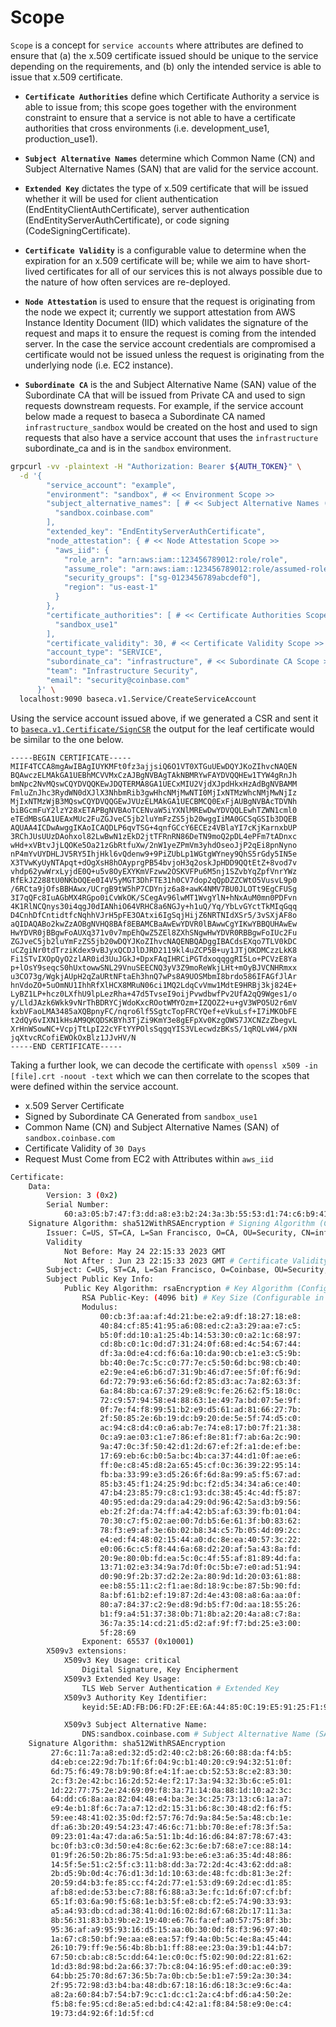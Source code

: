# Scope

`Scope` is a concept for `service accounts` where attributes are defined to ensure that (a) the x.509 certificate issued should be unique to the service depending on the requirements, and (b) only the intended service is able to issue that x.509 certificate.

- **`Certificate Authorities`** define which Certificate Authority a service is able to issue from; this scope goes together with the environment constraint to ensure that a service is not able to have a certificate authorities that cross environments (i.e. development_use1, production_use1).

- **`Subject Alternative Names`** determine which Common Name (CN) and Subject Alternative Names (SAN) that are valid for the service account.

- **`Extended Key`** dictates the type of x.509 certificate that will be issued whether it will be used for client authentication (EndEntityClientAuthCertificate), server authentication (EndEntityServerAuthCertificate), or code signing (CodeSigningCertificate).

- **`Certificate Validity`** is a configurable value to determine when the expiration for an x.509 certificate will be; while we aim to have short-lived certificates for all of our services this is not always possible due to the nature of how often services are re-deployed.

- **`Node Attestation`** is used to ensure that the request is originating from the node we expect it; currently we support attestation from AWS Instance Identity Document (IID) which validates the signature of the request and maps it to ensure the request is coming from the intended server. In the case the service account credentials are compromised a certificate would not be issued unless the request is originating from the underlying node (i.e. EC2 instance).

- **`Subordinate CA`** is the and Subject Alternative Name (SAN) value of the Subordinate CA that will be issued from Private CA and used to sign requests downstream requests. For example, if the service account below made a request to baseca a Subordinate CA named `infrastructure_sandbox` would be created on the host and used to sign requests that also have a service account that uses the `infrastructure` subordinate_ca and is in the `sandbox` environment.

```sh
grpcurl -vv -plaintext -H "Authorization: Bearer ${AUTH_TOKEN}" \
  -d '{
        "service_account": "example",
        "environment": "sandbox", # << Environment Scope >>
        "subject_alternative_names": [ # << Subject Alternative Names (SAN) Scope >>
          "sandbox.coinbase.com"
        ],
        "extended_key": "EndEntityServerAuthCertificate",
        "node_attestation": { # << Node Attestation Scope >>
          "aws_iid": {
            "role_arn": "arn:aws:iam::123456789012:role/role",
            "assume_role": "arn:aws:iam::123456789012:role/assumed-role",
            "security_groups": ["sg-0123456789abcdef0"],
            "region": "us-east-1"
          }
        },
        "certificate_authorities": [ # << Certificate Authorities Scope >>
          "sandbox_use1"
        ],
        "certificate_validity": 30, # << Certificate Validity Scope >>
        "account_type": "SERVICE",
        "subordinate_ca": "infrastructure", # << Subordinate CA Scope >>
        "team": "Infrastructure Security",
        "email": "security@coinbase.com"
      }' \
  localhost:9090 baseca.v1.Service/CreateServiceAccount
```

Using the service account issued above, if we generated a CSR and sent it to [`baseca.v1.Certificate/SignCSR`](ENDPOINTS.md#basecav1certificatesigncsr) the output for the leaf certificate would be similar to the one below.

```
-----BEGIN CERTIFICATE-----
MIIF4TCCA8mgAwIBAgIUYKMFt0fz3ajjsiQ6O1VT0XTGuUEwDQYJKoZIhvcNAQEN
BQAwczELMAkGA1UEBhMCVVMxCzAJBgNVBAgTAkNBMRYwFAYDVQQHEw1TYW4gRnJh
bmNpc2NvMQswCQYDVQQKEwJDQTERMA8GA1UECxMIU2VjdXJpdHkxHzAdBgNVBAMM
FmluZnJhc3RydWN0dXJlX3NhbmRib3gwHhcNMjMwNTI0MjIxNTMzWhcNMjMwNjIz
MjIxNTMzWjB3MQswCQYDVQQGEwJVUzELMAkGA1UECBMCQ0ExFjAUBgNVBAcTDVNh
biBGcmFuY2lzY28xETAPBgNVBAoTCENvaW5iYXNlMREwDwYDVQQLEwhTZWN1cml0
eTEdMBsGA1UEAxMUc2FuZGJveC5jb2luYmFzZS5jb20wggIiMA0GCSqGSIb3DQEB
AQUAA4ICDwAwggIKAoICAQDLP6qvTSG+4qnfGCcY6ECEz4VBlaYI7cKjKarnxbUP
3RChJUsUUzDAohxol82LwBwN1zEkD2jtTFRnRN86DeTN9moQ2pDL4ePFm7tADnxc
wHd+xVBtvJjLQOKe5Oa21zGbRtfuXw/2nW1yeZPmVm3yhdOseoJjP2qEi8pnNyno
nP4mYvUYDHLJV5RY5IhjHkl6vQdenw9+9PiZUbLp1WGtgWYney9QhS5rGdy5IN5e
X3TVwKyUyNTApqt+dOgXsH8hOAyprgPB54bvjoH3q2oskJpHDD9QQtEtZ+8vod7v
vhdp62ywWrxLyjdE0Q+u5v8OyEXYKmVFzww2OSKVFPu6M5nj1SZvbYqZpfVnrYWz
RfEkJZ288tU0NKbOQEe0I4V5yMGT3DhFTE31h0CV7dop2qQpDZZCWtO5VusvL9p0
/6RCta9jOfsBBHAwx/UCrgB9tW5hP7CDYnjz6a8+awK4NMV7BU0JLOTt9EgCFUSg
3I7qQFc8IuAGbMX4RGpo0iCvWkOK/SCegAv96lwMT1WvgYlN+hNxAuM0mn0PDFvn
4K1RlNCQnys30i4qgJ0dIANhiO64VRHC8a6NGJy+h1uQ/Yq/YbLvGYctTkMIqGqq
D4CnhDfCntidtfcNqhhVJrH5pFE3OAtxi6IgSqjHijZ6NRTNIdXSr5/3vSXjAF8o
aQIDAQABo2kwZzAOBgNVHQ8BAf8EBAMCBaAwEwYDVR0lBAwwCgYIKwYBBQUHAwEw
HwYDVR0jBBgwFoAUXq371v0v7mpEhQwZ5ZEl8ZXhSNgwHwYDVR0RBBgwFoIUc2Fu
ZGJveC5jb2luYmFzZS5jb20wDQYJKoZIhvcNAQENBQADggIBACdsEXqo7TLV0kDC
uCZgiNr0tdTrziKdex9vBJyxQCDJlDJRD2119kl4uZCP5B+uy1JTjOKDMCzzLkK8
Fi1STvIXOpQyO2zlAR0id3UuJGkJ+DpxFAqIHRCiPGTdxoqqggRI5Lo+PCVzE8Ya
p+lOsY9seqcS0hUxtowwSNL29VnuSEECNQ3yV3Z9moReWkjLHt+mOyBJVCNHRmxx
u3CO73g/WgkjAUpH2qZaURtNFtaEh3hnQ7wPs8A9UOSMbmI8brdo586IFAGfJlAr
hnVdoZO+5uOmNU1IhhRfXlHCX8MRuN06ci1MQ2LdqCvVmw1MdtE9HRBj3kj824E+
LyBZ1LP+hcz0LXfhU9lpLezRha+47d5TvseI9oijPvwdbwfPv2UfA2qQ9Wges1/o
y/LldJAzk6Wkk9vNrThBDRYCjWdoKxcROotWMYOzm+IZQOZ2+u+gV3WPO5U2r6mV
kxbVFaoLMA3485aXQBpnyFC/nqro6lf5SgtcTopFRCYQef+eVkuLsf+I7iMKObFE
t2dQy6vIXN1kHsAM9QKQDSKBYh3TjZi9KmY3e8gEFpXv0KzgOWS7JXCNZzZbegvL
XrHnWSowNC+VcpjTtLpI22cYFtYYPOlsSqgqYIS3VLecwdzBKsS/1qRQLvW4/pXN
jqXtvcRCofiEWOkOxBlz1JJvHV/N
-----END CERTIFICATE-----
```

Taking a further look, we can decode the certificate with `openssl x509 -in [file].crt -noout -text` which we can then correlate to the scopes that were defined within the service account.

- x.509 Server Certificate
- Signed by Subordinate CA Generated from `sandbox_use1`
- Common Name (CN) and Subject Alternative Names (SAN) of `sandbox.coinbase.com`
- Certificate Validity of `30 Days`
- Request Must Come from EC2 with Attributes within `aws_iid`

```sh
Certificate:
    Data:
        Version: 3 (0x2)
        Serial Number:
            60:a3:05:b7:47:f3:dd:a8:e3:b2:24:3a:3b:55:53:d1:74:c6:b9:41
    Signature Algorithm: sha512WithRSAEncryption # Signing Algorithm (Configurable in baseca Client)
        Issuer: C=US, ST=CA, L=San Francisco, O=CA, OU=Security, CN=infrastructure_sandbox # Subordinate CA Issued by baseca
        Validity
            Not Before: May 24 22:15:33 2023 GMT
            Not After : Jun 23 22:15:33 2023 GMT # Certificate Validity
        Subject: C=US, ST=CA, L=San Francisco, O=Coinbase, OU=Security, CN=sandbox.coinbase.com # Common Name (CN)
        Subject Public Key Info:
            Public Key Algorithm: rsaEncryption # Key Algorithm (Configurable in baseca Client)
                RSA Public-Key: (4096 bit) # Key Size (Configurable in baseca Client)
                Modulus:
                    00:cb:3f:aa:af:4d:21:be:e2:a9:df:18:27:18:e8:
                    40:84:cf:85:41:95:a6:08:ed:c2:a3:29:aa:e7:c5:
                    b5:0f:dd:10:a1:25:4b:14:53:30:c0:a2:1c:68:97:
                    cd:8b:c0:1c:0d:d7:31:24:0f:68:ed:4c:54:67:44:
                    df:3a:0d:e4:cd:f6:6a:10:da:90:cb:e1:e3:c5:9b:
                    bb:40:0e:7c:5c:c0:77:7e:c5:50:6d:bc:98:cb:40:
                    e2:9e:e4:e6:b6:d7:31:9b:46:d7:ee:5f:0f:f6:9d:
                    6d:72:79:93:e6:56:6d:f2:85:d3:ac:7a:82:63:3f:
                    6a:84:8b:ca:67:37:29:e8:9c:fe:26:62:f5:18:0c:
                    72:c9:57:94:58:e4:88:63:1e:49:7a:bd:07:5e:9f:
                    0f:7e:f4:f8:99:51:b2:e9:d5:61:ad:81:66:27:7b:
                    2f:50:85:2e:6b:19:dc:b9:20:de:5e:5f:74:d5:c0:
                    ac:94:c8:d4:c0:a6:ab:7e:74:e8:17:b0:7f:21:38:
                    0c:a9:ae:03:c1:e7:86:ef:8e:81:f7:ab:6a:2c:90:
                    9a:47:0c:3f:50:42:d1:2d:67:ef:2f:a1:de:ef:be:
                    17:69:eb:6c:b0:5a:bc:4b:ca:37:44:d1:0f:ae:e6:
                    ff:0e:c8:45:d8:2a:65:45:cf:0c:36:39:22:95:14:
                    fb:ba:33:99:e3:d5:26:6f:6d:8a:99:a5:f5:67:ad:
                    85:b3:45:f1:24:25:9d:bc:f2:d5:34:34:a6:ce:40:
                    47:b4:23:85:79:c8:c1:93:dc:38:45:4c:4d:f5:87:
                    40:95:ed:da:29:da:a4:29:0d:96:42:5a:d3:b9:56:
                    eb:2f:2f:da:74:ff:a4:42:b5:af:63:39:fb:01:04:
                    70:30:c7:f5:02:ae:00:7d:b5:6e:61:3f:b0:83:62:
                    78:f3:e9:af:3e:6b:02:b8:34:c5:7b:05:4d:09:2c:
                    e4:ed:f4:48:02:15:44:a0:dc:8e:ea:40:57:3c:22:
                    e0:06:6c:c5:f8:44:6a:68:d2:20:af:5a:43:8a:fd:
                    20:9e:80:0b:fd:ea:5c:0c:4f:55:af:81:89:4d:fa:
                    13:71:02:e3:34:9a:7d:0f:0c:5b:e7:e0:ad:51:94:
                    d0:90:9f:2b:37:d2:2e:2a:80:9d:1d:20:03:61:88:
                    ee:b8:55:11:c2:f1:ae:8d:18:9c:be:87:5b:90:fd:
                    8a:bf:61:b2:ef:19:87:2d:4e:43:08:a8:6a:aa:0f:
                    80:a7:84:37:c2:9e:d8:9d:b5:f7:0d:aa:18:55:26:
                    b1:f9:a4:51:37:38:0b:71:8b:a2:20:4a:a8:c7:8a:
                    36:7a:35:14:cd:21:d5:d2:af:9f:f7:bd:25:e3:00:
                    5f:28:69
                Exponent: 65537 (0x10001)
        X509v3 extensions:
            X509v3 Key Usage: critical
                Digital Signature, Key Encipherment
            X509v3 Extended Key Usage:
                TLS Web Server Authentication # Extended Key
            X509v3 Authority Key Identifier:
                keyid:5E:AD:FB:D6:FD:2F:EE:6A:44:85:0C:19:E5:91:25:F1:95:E1:48:D8

            X509v3 Subject Alternative Name:
                DNS:sandbox.coinbase.com # Subject Alternative Name (SAN)
    Signature Algorithm: sha512WithRSAEncryption
         27:6c:11:7a:a8:ed:32:d5:d2:40:c2:b8:26:60:88:da:f4:b5:
         d4:eb:ce:22:9d:7b:1f:6f:04:9c:b1:40:20:c9:94:32:51:0f:
         6d:75:f6:49:78:b9:90:8f:e4:1f:ae:cb:52:53:8c:e2:83:30:
         2c:f3:2e:42:bc:16:2d:52:4e:f2:17:3a:94:32:3b:6c:e5:01:
         1d:22:77:75:2e:24:69:09:f8:3a:71:14:0a:88:1d:10:a2:3c:
         64:dd:c6:8a:aa:82:04:48:e4:ba:3e:3c:25:73:13:c6:1a:a7:
         e9:4e:b1:8f:6c:7a:a7:12:d2:15:31:b6:8c:30:48:d2:f6:f5:
         59:ee:48:41:02:35:0d:f2:57:76:7d:9a:84:5e:5a:48:cb:1e:
         df:a6:3b:20:49:54:23:47:46:6c:71:bb:70:8e:ef:78:3f:5a:
         09:23:01:4a:47:da:a6:5a:51:1b:4d:16:d6:84:87:78:67:43:
         bc:0f:b3:c0:3d:50:e4:8c:6e:62:3c:6e:b7:68:e7:ce:88:14:
         01:9f:26:50:2b:86:75:5d:a1:93:be:e6:e3:a6:35:4d:48:86:
         14:5f:5e:51:c2:5f:c3:11:b8:dd:3a:72:2d:4c:43:62:dd:a8:
         2b:d5:9b:0d:4c:76:d1:3d:1d:10:63:de:48:fc:db:81:3e:2f:
         20:59:d4:b3:fe:85:cc:f4:2d:77:e1:53:d9:69:2d:ec:d1:85:
         af:b8:ed:de:53:be:c7:88:f6:88:a3:3e:fc:1d:6f:07:cf:bf:
         65:1f:03:6a:90:f5:68:1e:b3:5f:e8:cb:f2:e5:74:90:33:93:
         a5:a4:93:db:cd:ad:38:41:0d:16:02:8d:67:68:2b:17:11:3a:
         8b:56:31:83:b3:9b:e2:19:40:e6:76:fa:ef:a0:57:75:8f:3b:
         95:36:af:a9:95:93:16:d5:15:aa:0b:30:0d:f8:f3:96:97:40:
         1a:67:c8:50:bf:9e:aa:e8:ea:57:f9:4a:0b:5c:4e:8a:45:44:
         26:10:79:ff:9e:56:4b:8b:b1:ff:88:ee:23:0a:39:b1:44:b7:
         67:50:cb:ab:c8:5c:dd:64:1e:c0:0c:f5:02:90:0d:22:81:62:
         1d:d3:8d:98:bd:2a:66:37:7b:c8:04:16:95:ef:d0:ac:e0:39:
         64:bb:25:70:8d:67:36:5b:7a:0b:cb:5e:b1:e7:59:2a:30:34:
         2f:95:72:98:d3:b4:ba:48:db:67:18:16:d6:18:3c:e9:6c:4a:
         a8:2a:60:84:b7:54:b7:9c:c1:dc:c1:2a:c4:bf:d6:a4:50:2e:
         f5:b8:fe:95:cd:8e:a5:ed:bd:c4:42:a1:f8:84:58:e9:0e:c4:
         19:73:d4:92:6f:1d:5f:cd
```
